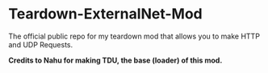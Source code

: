 # Teardown-ExternalNet-Mod
 The official public repo for my teardown mod that allows you to make HTTP and UDP Requests.

**Credits to Nahu for making TDU, the base (loader) of this mod.**
